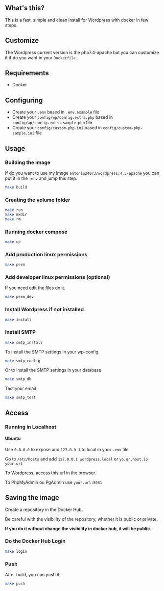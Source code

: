## What's this?

This is a fast, simple and clean install for Wordpress with docker in few steps. 

## Customize

The Wordpress current version is the php7.4-apache but you can customize it if do you want in your `Dockerfile`.

## Requirements

- Docker

## Configuring

- Create your `.env` based in `.env.example` file
- Create your `config/wp/config.extra.php` based in `config/wp/config.extra.sample.php` file
- Create your `config/custom-php.ini` based in `config/custom-php-sample.ini` file

## Usage

### Building the image

If do you want to use my image `antonio24073/wordpress:4.5-apache` you can put it in the `.env` and jump this step.

```bash
make build
```

### Creating the volume folder

```bash
make run
make mkdir
make rm
```

### Running docker compose

```bash
make up
```

### Add production linux permissions

```bash
make perm
```

### Add developer linux permissions (optional)

If you need edit the files do it.

```bash
make perm_dev
```

### Install Wordpress if not installed

```bash
make install
```


### Install SMTP

```bash
make smtp_install
```

To install the SMTP settings in your wp-config

```bash
make smtp_config
```

Or to install the SMTP settings in your database

```bash
make smtp_db
```

Test your email


```bash
make smtp_test
```


## Access

### Running in Localhost

#### Ubuntu

Use `0.0.0.0` to expose and `127.0.0.1` to local in your `.env` file

Go to `/etc/hosts` and add `127.0.0.1 wordpress.local` or `yo.ur.host.ip your.url` 

To Wordpress, access this url in the browser.

To PhpMyAdmin ou PgAdmin use `your.url:8081`


## Saving the image

Create a repository in the Docker Hub.

Be careful with the visibility of the repository, whether it is public or private. 

**If you do it without change the visibility in docker hub, it will be public.**

### Do the Docker Hub Login

```bash
make login
```

### Push

After build, you can push it:

```bash
make push
```
